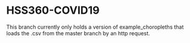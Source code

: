 # HSS360-COVID19
 This branch currently only holds a version of example_choropleths that loads the .csv from the master branch by an http request.
